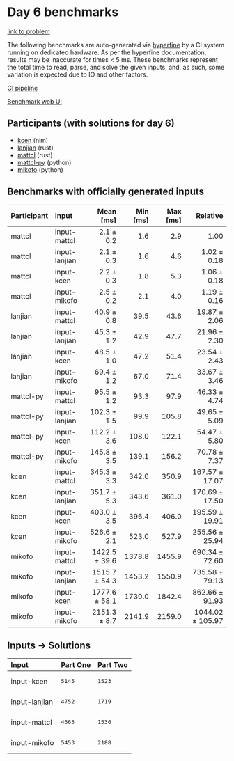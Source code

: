 # Day 6 benchmarks

[link to problem](https://adventofcode.com/2024/day/6)

The following benchmarks are auto-generated via
[hyperfine](https://github.com/sharkdp/hyperfine) by a CI system running on
dedicated hardware. As per the hyperfine documentation, results may be
inaccurate for times < 5 ms. These benchmarks represent the total time to read,
parse, and solve the given inputs, and, as such, some variation is expected due
to IO and other factors.

[CI pipeline](http://ci.papercode.net:8080/teams/main/pipelines/aoc2024)

[Benchmark web UI](https://aoc.ancalagon.black)


## Participants (with solutions for day 6)

- [kcen](https://github.com/kcen/aoc2024) (nim)
- [lanjian](https://github.com/lanjian/aoc-2024) (rust)
- [mattcl](https://github.com/mattcl/aoc2024) (rust)
- [mattcl-py](https://github.com/mattcl/aoc2024-py) (python)
- [mikofo](https://github.com/mikofo/aoc2024) (python)


## Benchmarks with officially generated inputs

| Participant | Input | Mean [ms] | Min [ms] | Max [ms] | Relative |
|:---|:---|---:|---:|---:|---:|
| mattcl | input-mattcl | 2.1 ± 0.2 | 1.6 | 2.9 | 1.00 |
| mattcl | input-lanjian | 2.1 ± 0.3 | 1.6 | 4.6 | 1.02 ± 0.18 |
| mattcl | input-kcen | 2.2 ± 0.3 | 1.8 | 5.3 | 1.06 ± 0.18 |
| mattcl | input-mikofo | 2.5 ± 0.2 | 2.1 | 4.0 | 1.19 ± 0.16 |
| lanjian | input-mattcl | 40.9 ± 0.8 | 39.5 | 43.6 | 19.87 ± 2.06 |
| lanjian | input-lanjian | 45.3 ± 1.2 | 42.9 | 47.7 | 21.96 ± 2.30 |
| lanjian | input-kcen | 48.5 ± 1.0 | 47.2 | 51.4 | 23.54 ± 2.43 |
| lanjian | input-mikofo | 69.4 ± 1.2 | 67.0 | 71.4 | 33.67 ± 3.46 |
| mattcl-py | input-mattcl | 95.5 ± 1.2 | 93.3 | 97.9 | 46.33 ± 4.74 |
| mattcl-py | input-lanjian | 102.3 ± 1.5 | 99.9 | 105.8 | 49.65 ± 5.09 |
| mattcl-py | input-kcen | 112.2 ± 3.6 | 108.0 | 122.1 | 54.47 ± 5.80 |
| mattcl-py | input-mikofo | 145.8 ± 3.5 | 139.1 | 156.2 | 70.78 ± 7.37 |
| kcen | input-mattcl | 345.3 ± 3.3 | 342.0 | 350.9 | 167.57 ± 17.07 |
| kcen | input-lanjian | 351.7 ± 5.3 | 343.6 | 361.0 | 170.69 ± 17.50 |
| kcen | input-kcen | 403.0 ± 3.5 | 396.4 | 406.0 | 195.59 ± 19.91 |
| kcen | input-mikofo | 526.6 ± 2.1 | 523.0 | 527.9 | 255.56 ± 25.94 |
| mikofo | input-mattcl | 1422.5 ± 39.6 | 1378.8 | 1455.9 | 690.34 ± 72.60 |
| mikofo | input-lanjian | 1515.7 ± 54.3 | 1453.2 | 1550.9 | 735.58 ± 79.13 |
| mikofo | input-kcen | 1777.6 ± 58.1 | 1730.0 | 1842.4 | 862.66 ± 91.93 |
| mikofo | input-mikofo | 2151.3 ± 8.7 | 2141.9 | 2159.0 | 1044.02 ± 105.97 |


## Inputs -> Solutions

| Input | Part One | Part Two |
|:---|:---|:---|
|input-kcen|<pre>5145</pre>|<pre>1523</pre>|
|input-lanjian|<pre>4752</pre>|<pre>1719</pre>|
|input-mattcl|<pre>4663</pre>|<pre>1530</pre>|
|input-mikofo|<pre>5453</pre>|<pre>2188</pre>|